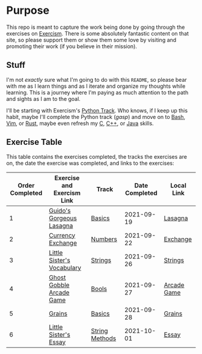 # Purpose

This repo is meant to capture the work being done by going through the exercises on [Exercism](https://exercism.org/). There is some absolutely fantastic content on that site, so please support them or show them some love by visiting and promoting their work (if you believe in their mission).

## Stuff

I'm not *exactly* sure what I'm going to do with this `README`, so please bear with me as I learn things and as I iterate and organize my thoughts while learning. This is a journey where I'm paying as much attention to the path and sights as I am to the goal.

I'll be starting with Exercism's [Python Track](https://exercism.org/tracks/python). Who knows, if I keep up this habit, maybe I'll complete the Python track (*gasp*) and move on to [Bash](https://exercism.org/tracks/bash), [Vim](https://exercism.org/tracks/vimscript), or [Rust](https://exercism.org/tracks/rust), maybe even refresh my [C](https://exercism.org/tracks/c), [C++](https://exercism.org/tracks/cpp), or [Java](https://exercism.org/tracks/java) skills.

## Exercise Table

This table contains the exercises completed, the tracks the exercises are on, the date the exercise was completed, and links to the exercises:

| Order Completed | Exercise and Exercism Link                                                                        | Track               | Date Completed | Local Link                                |
| --------------- | ------------------------------------------------------------------------------------------------- | ------------------- | -------------- | ----------------------------------------- |
| 1               | [Guido's Gorgeous Lasagna](https://exercism.org/tracks/python/exercises/guidos-gorgeous-lasagna)  | [Basics][1]         | 2021-09-19     | [Lasagna](Basics_1_Lasagna/README.md)     |
| 2               | [Currency Exchange](https://exercism.org/tracks/python/exercises/currency-exchange)               | [Numbers][2]        | 2021-09-22     | [Exchange](Numbers_1_Exchange/README.md)  |
| 3               | [Little Sister's Vocabulary](https://exercism.org/tracks/python/exercises/little-sisters-vocab)   | [Strings][3]        | 2021-09-26     | [Strings](Strings_1_Vocab/README.md)      |
| 4               | [Ghost Gobble Arcade Game](https://exercism.org/tracks/python/exercises/ghost-gobble-arcade-game) | [Bools][4]          | 2021-09-27     | [Arcade Game](Bools_1_Arcade/README.md)   |
| 5               | [Grains](https://exercism.org/tracks/python/exercises/grains)                                     | [Basics][1]         | 2021-09-28     | [Grains](Basics_2_Grains/README.md)       |
| 6               | [Little Sister's Essay](https://exercism.org/tracks/python/exercises/little-sisters-essay)        | [String Methods][5] | 2021-10-01     | [Essay](String_Methods_1_Essay/README.md) |

[1]: https://exercism.org/tracks/python/concepts/basics
[2]: https://exercism.org/tracks/python/concepts/numbers
[3]: https://exercism.org/tracks/python/concepts/strings
[4]: https://exercism.org/tracks/python/concepts/bools
[5]: https://exercism.org/tracks/python/concepts/string-methods
